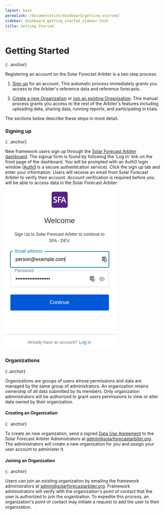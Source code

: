 ```yaml
---
layout: base
permalink: /documentation/dashboard/getting-started/
sidebar: dashboard_getting_started_sidebar.html
title: Getting Started
---
```


Getting Started
===============
{: .anchor}

Registering an account on the Solar Forecast Arbiter is a two step process:

1. [Sign up](#signing-up) for an account. This automatic process immediately
grants you access to the Arbiter's reference data and reference forecasts.

2. [Create a new Organization](#creating-an-organization) or [join an existing
Organization](#joining-an-organization). This manual process grants you access
to the rest of the Arbiter's features including uploading data, sharing data,
running reports, and participating in trials.

The sections below describe these steps in more detail.

### Signing up
{: .anchor}
<div class="row">
<div class="col-md-7 col-xs-12">
New framework users sign up through the <a href="https://dashboard.solarforecastarbiter.org">Solar Forecast Arbiter dashboard</a>.
The signup form is found by following the 'Log in' link on the front page of
 the dashboard. You will be prompted with an Auth0 login window
(<a href="https://auth0.com/docs/getting-started/overview">Auth0</a> is a secure
authentication service). Click the sign up tab and enter your information.
Users will receive an email from Solar Forecast Arbiter to verify their
account. Account verification is required before you will be able to access
data in the Solar Forecast Arbiter.
</div>
<div class="col-md-5 col-xs-12">
<img class="shadow" src="/images/signup_form.png">
</div>
</div>


### Organizations
{:.anchor}

Organizations are groups of users whose permissions and data are managed by
the same group of administrators. An organization retains ownership of all data
submitted by its members. Only organization administrators will be authorized
to grant users permissions to view or alter data owned by their organization.

#### Creating an Organization
{: .anchor}

To create an new organization, send a signed
[Data Use Agreement](/assets/45864%20Approved_Final%20version%201.1.pdf)
to the Solar Forecast Arbiter Administrators at
[admin@solarforecastarbiter.org](mailto:admin@solarforecastarbiter.org). The
administrators will create a new organization for you and assign your user
account to administer it.


#### Joining an Organization
{: .anchor}

Users can join an existing organization by emailing the framework
administrators at [admin@solarforecastarbiter.org](mailto:admin@solarforecastarbiter.org).
Framework administrators will verify with the organization's point of contact
that the user is authorized to join the organization. To expedite this process,
an organization's point of contact may initiate a request to add the user to
their organization.
